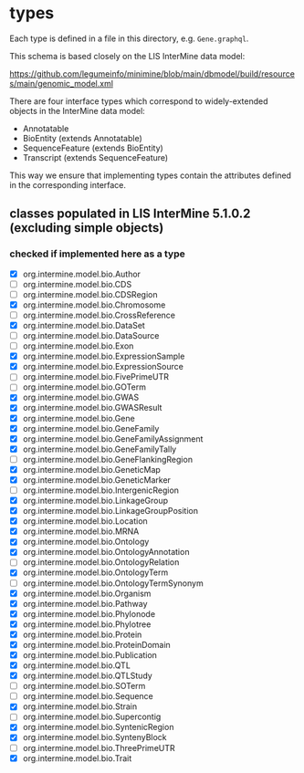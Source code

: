 # types #

Each type is defined in a file in this directory, e.g. `Gene.graphql`.

This schema is based closely on the LIS InterMine data model:

https://github.com/legumeinfo/minimine/blob/main/dbmodel/build/resources/main/genomic_model.xml

There are four interface types which correspond to widely-extended objects in the InterMine data model:

- Annotatable
- BioEntity (extends Annotatable)
- SequenceFeature (extends BioEntity)
- Transcript (extends SequenceFeature)

This way we ensure that implementing types contain the attributes defined in the corresponding interface.

## classes populated in LIS InterMine 5.1.0.2 (excluding simple objects)
### checked if implemented here as a type ##

- [x] org.intermine.model.bio.Author
- [ ] org.intermine.model.bio.CDS
- [ ] org.intermine.model.bio.CDSRegion
- [x] org.intermine.model.bio.Chromosome
- [ ] org.intermine.model.bio.CrossReference
- [x] org.intermine.model.bio.DataSet
- [ ] org.intermine.model.bio.DataSource
- [ ] org.intermine.model.bio.Exon
- [x] org.intermine.model.bio.ExpressionSample
- [x] org.intermine.model.bio.ExpressionSource
- [ ] org.intermine.model.bio.FivePrimeUTR
- [ ] org.intermine.model.bio.GOTerm
- [x] org.intermine.model.bio.GWAS
- [x] org.intermine.model.bio.GWASResult
- [x] org.intermine.model.bio.Gene
- [x] org.intermine.model.bio.GeneFamily
- [x] org.intermine.model.bio.GeneFamilyAssignment
- [x] org.intermine.model.bio.GeneFamilyTally
- [ ] org.intermine.model.bio.GeneFlankingRegion
- [x] org.intermine.model.bio.GeneticMap
- [x] org.intermine.model.bio.GeneticMarker
- [ ] org.intermine.model.bio.IntergenicRegion
- [x] org.intermine.model.bio.LinkageGroup
- [x] org.intermine.model.bio.LinkageGroupPosition
- [x] org.intermine.model.bio.Location
- [x] org.intermine.model.bio.MRNA
- [x] org.intermine.model.bio.Ontology
- [x] org.intermine.model.bio.OntologyAnnotation
- [ ] org.intermine.model.bio.OntologyRelation
- [x] org.intermine.model.bio.OntologyTerm
- [ ] org.intermine.model.bio.OntologyTermSynonym
- [x] org.intermine.model.bio.Organism
- [x] org.intermine.model.bio.Pathway
- [x] org.intermine.model.bio.Phylonode
- [x] org.intermine.model.bio.Phylotree
- [x] org.intermine.model.bio.Protein
- [x] org.intermine.model.bio.ProteinDomain
- [x] org.intermine.model.bio.Publication
- [x] org.intermine.model.bio.QTL
- [x] org.intermine.model.bio.QTLStudy
- [ ] org.intermine.model.bio.SOTerm
- [ ] org.intermine.model.bio.Sequence
- [x] org.intermine.model.bio.Strain
- [ ] org.intermine.model.bio.Supercontig
- [x] org.intermine.model.bio.SyntenicRegion
- [x] org.intermine.model.bio.SyntenyBlock
- [ ] org.intermine.model.bio.ThreePrimeUTR
- [x] org.intermine.model.bio.Trait
